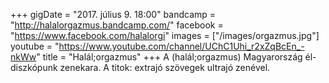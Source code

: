 +++
gigDate = "2017. július 9. 18:00"
bandcamp = "http://halalorgazmus.bandcamp.com/"
facebook = "https://www.facebook.com/halalorgi"
images = ["/images/orgazmus.jpg"]
youtube = "https://www.youtube.com/channel/UChC1Uhi_r2xZqBcEn_-nkWw"
title = "Halál;orgazmus"
+++
A (halál;orgazmus) Magyarország él-diszkópunk zenekara.
A titok: extrajó szövegek ultrajó zenével.
